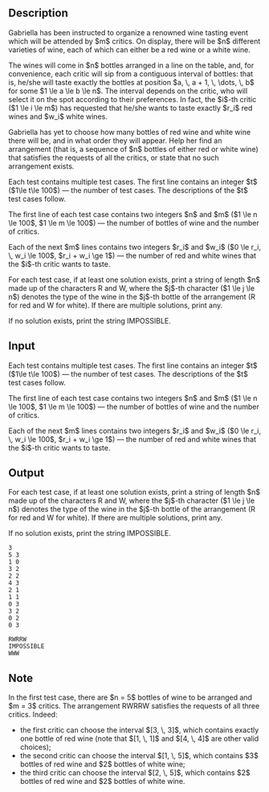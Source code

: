 ## Description

<div><p>Gabriella has been instructed to organize a renowned wine tasting event which will be attended by $m$ critics. On display, there will be $n$ different varieties of wine, each of which can either be a red wine or a white wine.</p><p>The wines will come in $n$ bottles arranged in a line on the table, and, for convenience, each critic will sip from a contiguous interval of bottles: that is, he/she will taste exactly the bottles at position $a, \, a + 1, \, \dots, \, b$ for some $1 \le a \le b \le n$. The interval depends on the critic, who will select it on the spot according to their preferences. In fact, the $i$-th critic ($1 \le i \le m$) has requested that he/she wants to taste exactly $r_i$ red wines and $w_i$ white wines.</p><p>Gabriella has yet to choose how many bottles of red wine and white wine there will be, and in what order they will appear. Help her find an arrangement (that is, a sequence of $n$ bottles of either red or white wine) that satisfies the requests of all the critics, or state that no such arrangement exists.</p></div><div class="input-specification"><p>Each test contains multiple test cases. The first line contains an integer $t$ ($1\le t\le 100$) — the number of test cases. The descriptions of the $t$ test cases follow.</p><p>The first line of each test case contains two integers $n$ and $m$ ($1 \le n \le 100$, $1 \le m \le 100$) — the number of bottles of wine and the number of critics.</p><p>Each of the next $m$ lines contains two integers $r_i$ and $w_i$ ($0 \le r_i, \, w_i \le 100$, $r_i + w_i \ge 1$) — the number of red and white wines that the $i$-th critic wants to taste.</p></div><div class="output-specification"><p>For each test case, if at least one solution exists, print a string of length $n$ made up of the characters <span class="tex-font-style-tt">R</span> and <span class="tex-font-style-tt">W</span>, where the $j$-th character ($1 \le j \le n$) denotes the type of the wine in the $j$-th bottle of the arrangement (<span class="tex-font-style-tt">R</span> for <span class="tex-font-style-it">red</span> and <span class="tex-font-style-tt">W</span> for <span class="tex-font-style-it">white</span>). If there are multiple solutions, print any.</p><p>If no solution exists, print the string <span class="tex-font-style-tt">IMPOSSIBLE</span>.</p></div>

## Input

<p>Each test contains multiple test cases. The first line contains an integer $t$ ($1\le t\le 100$) — the number of test cases. The descriptions of the $t$ test cases follow.</p><p>The first line of each test case contains two integers $n$ and $m$ ($1 \le n \le 100$, $1 \le m \le 100$) — the number of bottles of wine and the number of critics.</p><p>Each of the next $m$ lines contains two integers $r_i$ and $w_i$ ($0 \le r_i, \, w_i \le 100$, $r_i + w_i \ge 1$) — the number of red and white wines that the $i$-th critic wants to taste.</p>

## Output

<p>For each test case, if at least one solution exists, print a string of length $n$ made up of the characters <span class="tex-font-style-tt">R</span> and <span class="tex-font-style-tt">W</span>, where the $j$-th character ($1 \le j \le n$) denotes the type of the wine in the $j$-th bottle of the arrangement (<span class="tex-font-style-tt">R</span> for <span class="tex-font-style-it">red</span> and <span class="tex-font-style-tt">W</span> for <span class="tex-font-style-it">white</span>). If there are multiple solutions, print any.</p><p>If no solution exists, print the string <span class="tex-font-style-tt">IMPOSSIBLE</span>.</p>





```input1|2,3,4,5,10,11,12
3
5 3
1 0
3 2
2 2
4 3
2 1
1 1
0 3
3 2
0 2
0 3
```




```output1
RWRRW
IMPOSSIBLE
WWW
```



## Note

<p>In the <span class="tex-font-style-bf">first test case</span>, there are $n = 5$ bottles of wine to be arranged and $m = 3$ critics. The arrangement <span class="tex-font-style-tt">RWRRW</span> satisfies the requests of all three critics. Indeed: </p><ul> <li> the first critic can choose the interval $[3, \, 3]$, which contains exactly one bottle of red wine (note that $[1, \, 1]$ and $[4, \, 4]$ are other valid choices); </li><li> the second critic can choose the interval $[1, \, 5]$, which contains $3$ bottles of red wine and $2$ bottles of white wine; </li><li> the third critic can choose the interval $[2, \, 5]$, which contains $2$ bottles of red wine and $2$ bottles of white wine. </li></ul>
